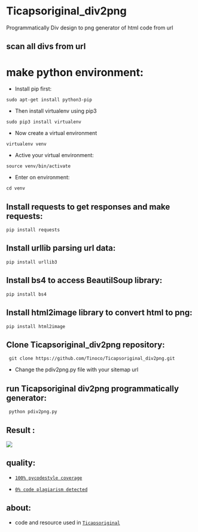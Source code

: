 # Ticapsoriginal_div2png
Programmatically Div design to png generator of html code from url

## scan all divs from url 

# make python environment:
* Install pip first:
<pre><code>sudo apt-get install python3-pip
</code></pre>
* Then install virtualenv using pip3
<pre><code>sudo pip3 install virtualenv 
</code></pre>
* Now create a virtual environment
<pre><code>virtualenv venv
</code></pre>
* Active your virtual environment:
<pre><code>source venv/bin/activate
</code></pre>
* Enter on environment:
<pre><code>cd venv
</code></pre>

## Install requests to get responses and make requests: 
<pre><code>pip install requests
</code></pre>

## Install urllib parsing url data: 
<pre><code>pip install urllib3
</code></pre>

## Install bs4 to access BeautilSoup library: 
<pre><code>pip install bs4
</code></pre>

## Install html2image library to convert html to png: 
<pre><code>pip install html2image
</code></pre>

## Clone Ticapsoriginal_div2png repository:
<pre><code> git clone https://github.com/Tinoco/Ticapsoriginal_div2png.git
</code></pre>

* Change the pdiv2png.py file with your sitemap url 

## run Ticapsoriginal div2png programmatically generator:
<pre><code> python pdiv2png.py
</code></pre>

## Result :

![](https://ticapsoriginal.com/static/div2png.gif)

## quality:
* [`100% pycodestyle coverage`](https://pypi.org/project/pycodestyle/)

* [`0% code plagiarism detected`](https://github.com/blingenf/copydetect)

## about:
* code and resource used in [`Ticapsoriginal`](https://ticapsoriginal.com)
